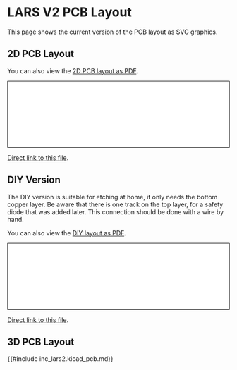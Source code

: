 # LARS V2 PCB Layout

This page shows the current version of the PCB layout as SVG graphics.

## 2D PCB Layout

You can also view the [2D PCB layout as PDF](./plot/lars2.kicad_pcb.pdf).

<script src="js/svg-pan-zoom.js" charset="UTF-8"></script>
<div style="background-color: white; border: 1px solid black;">
    <embed type="image/svg+xml" src="./plot/lars2.kicad_pcb.svg" id="pz_drumkit0" style="width: 100%;"/>
    <script>
        document.getElementById('pz_drumkit0').addEventListener('load', function(){
            svgPanZoom(document.getElementById('pz_drumkit0'), {controlIconsEnabled: true, minZoom: 1.0});
        })
    </script>
</div>

[Direct link to this file](./plot/lars2.kicad_pcb.svg).

## DIY Version

The DIY version is suitable for etching at home, it only needs the bottom copper layer.
Be aware that there is one track on the top layer, for a safety diode that was added later.
This connection should be done with a wire by hand.

You can also view the [DIY layout as PDF](./plot/lars2.kicad_pcb_diy.pdf).

<script src="js/svg-pan-zoom.js" charset="UTF-8"></script>
<div style="background-color: white; border: 1px solid black;">
    <embed type="image/svg+xml" src="./plot/lars2.kicad_pcb_diy.svg" id="pz_drumkit1" style="width: 100%;"/>
    <script>
        document.getElementById('pz_drumkit1').addEventListener('load', function(){
            svgPanZoom(document.getElementById('pz_drumkit1'), {controlIconsEnabled: true, minZoom: 1.0});
        })
    </script>
</div>

[Direct link to this file](./plot/lars2.kicad_pcb_diy.svg).

## 3D PCB Layout

{{#include inc_lars2.kicad_pcb.md}}
